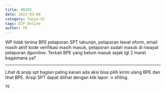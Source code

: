 ```yaml
---
title: 46292
date: 2021-03-04
category: Tanya-SC
tags: DJP Online
author: YE
---
```


WP tidak terima BPE pelaporan SPT tahunan, pelaporan lewat eform, email masih aktif kode verifikasi masih masuk, pelaporan sudah masuk di riwayat pelaporan djponline. Terkait BPE yang belum masuk sejak tgl 2 maret bagaimana ya?

---

Lihat di arsip spt bagian paling kanan ada aksi bisa pilih kirim ulang BPE dan lihat BPE. Arsip SPT dapat dilihat dengan klik lapor -> efiling.

`YE`
